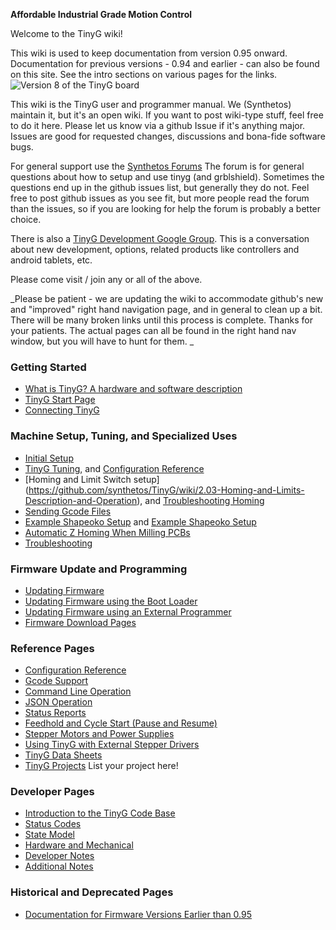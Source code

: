 **Affordable Industrial Grade Motion Control**

Welcome to the TinyG wiki!

This wiki is used to keep documentation from version 0.95 onward. Documentation for previous versions - 0.94 and earlier - can also be found on this site. See the intro sections on various pages for the links.
![Version 8 of the TinyG board](http://farm4.staticflickr.com/3719/12692585715_ca174304c0_b.jpg)

This wiki is the TinyG user and programmer manual. We (Synthetos) maintain it, but it's an open wiki. If you want to post wiki-type stuff, feel free to do it here. Please let us know via a github Issue if it's anything major. Issues are good for requested changes, discussions and bona-fide software bugs.

For general support use the [Synthetos Forums](https://www.synthetos.com/forum/tinyg/)
The forum is for general questions about how to setup and use tinyg (and grblshield). Sometimes the questions end up in the github issues list, but generally they do not. Feel free to post github issues as you see fit, but more people read the forum than the issues, so if you are looking for help the forum is probably a better choice.

There is also a [TinyG Development Google Group](https://groups.google.com/forum/?hl=en&fromgroups#!forum/devTinyG). This is a conversation about new development, options, related products like controllers and android tablets, etc.

Please come visit / join any or all of the above.

_Please be patient - we are updating the wiki to accommodate github's new and "improved" right hand navigation page, and in general to clean up a bit. There will be many broken links until this process is complete. Thanks for your patients. The actual pages can all be found in the right hand nav window, but you will have to hunt for them. _

### Getting Started
* [What is TinyG? A hardware and software description](https://github.com/synthetos/TinyG/wiki/1.01-What-is-TinyG)
* [TinyG Start Page](https://github.com/synthetos/TinyG/wiki/1.02-TinyG-Start)
* [Connecting TinyG](https://github.com/synthetos/TinyG/wiki/1.03-Connecting-TinyG)

### Machine Setup, Tuning, and Specialized Uses
* [Initial Setup](https://github.com/synthetos/TinyG/wiki/2.01-Initial-Setup)
* [TinyG Tuning](https://github.com/synthetos/TinyG/wiki/2.02-TinyG-Tuning), and [Configuration Reference](https://github.com/synthetos/TinyG/wiki/4.01-TinyG-Configuration)
* [Homing and Limit Switch setup] (https://github.com/synthetos/TinyG/wiki/2.03-Homing-and-Limits-Description-and-Operation), and [Troubleshooting Homing](https://github.com/synthetos/TinyG/wiki/2.04-Homing-and-Limits-Setup-and-Troubleshooting)
* [Sending Gcode Files](https://github.com/synthetos/TinyG/wiki/2.05-TinyG-Sending-Files)
* [Example Shapeoko Setup](https://github.com/synthetos/TinyG/wiki/2.06-TinyG-Shapeoko-Notes) and [Example Shapeoko Setup](https://github.com/synthetos/TinyG/wiki/2.07-TinyG-Shapeoko-Setup)
* [Automatic Z Homing When Milling PCBs](https://github.com/synthetos/TinyG/wiki/2.08-Automatic-Z-Homing-When-Milling-PCBs)
* [Troubleshooting](https://github.com/synthetos/TinyG/wiki/2.90-Troubleshooting)

### Firmware Update and Programming
* [Updating Firmware](https://github.com/synthetos/TinyG/wiki/3.01-TinyG-Updating-Firmware)
* [Updating Firmware using the Boot Loader](https://github.com/synthetos/TinyG/wiki/TinyG-Boot-Loader)
* [Updating Firmware using an External Programmer](https://github.com/synthetos/TinyG/wiki/Programming-TinyG-with-the-Atmel-AVRISP-Mkii-Programmer)
* [Firmware Download Pages](http://synthetos.github.io/)

### Reference Pages
* [Configuration Reference](https://github.com/synthetos/TinyG/wiki/4.01-TinyG-Configuration)
* [Gcode Support](https://github.com/synthetos/TinyG/wiki/4.02-TinyG-Gcode-Support)
* [Command Line Operation](https://github.com/synthetos/TinyG/wiki/4.03-TinyG-Command-Line)
* [JSON Operation](https://github.com/synthetos/TinyG/wiki/4.04-JSON-Operation)
* [Status Reports](https://github.com/synthetos/TinyG/wiki/4.05-Status-Reports)
* [Feedhold and Cycle Start (Pause and Resume)](https://github.com/synthetos/TinyG/wiki/4.06-TinyG-Feedhold-and-Resume)
* [Stepper Motors and Power Supplies](https://github.com/synthetos/TinyG/wiki/4.07-Stepper-Motors-and-Power-Supplies)
* [Using TinyG with External Stepper Drivers](https://github.com/synthetos/TinyG/wiki/4.08-TinyG-Using-External-Drivers)
* [TinyG Data Sheets]((https://github.com/synthetos/TinyG/wiki/4.09-TinyG-Data-Sheets))
* [TinyG Projects](https://github.com/synthetos/TinyG/wiki/4.10-TinyG-Projects) List your project here!

### Developer Pages
* [Introduction to the TinyG Code Base](https://github.com/synthetos/TinyG/wiki/Introduction-to-the-TinyG-Code-Base)
* [Status Codes](https://github.com/synthetos/TinyG/wiki/TinyG-Status-Codes)
* [State Model](https://github.com/synthetos/TinyG/wiki/TinyG-State-Model)
* [Hardware and Mechanical](https://github.com/synthetos/TinyG/wiki/TinyG-Hardware-Information)
* [Developer Notes](https://github.com/synthetos/TinyG/wiki/TinyG-Developer-Notes)
* [Additional Notes](https://github.com/synthetos/TinyG/wiki/Additional-Notes)

### Historical and Deprecated Pages
* [Documentation for Firmware Versions Earlier than 0.95](https://github.com/synthetos/TinyG/wiki/TinyG-0.95-and-Earlier)

